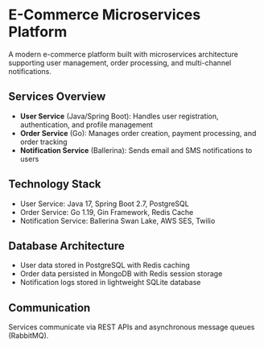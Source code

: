 # E-Commerce Microservices Platform

A modern e-commerce platform built with microservices architecture supporting user management, order processing, and multi-channel notifications.

## Services Overview
- **User Service** (Java/Spring Boot): Handles user registration, authentication, and profile management
- **Order Service** (Go): Manages order creation, payment processing, and order tracking
- **Notification Service** (Ballerina): Sends email and SMS notifications to users

## Technology Stack
- User Service: Java 17, Spring Boot 2.7, PostgreSQL
- Order Service: Go 1.19, Gin Framework, Redis Cache
- Notification Service: Ballerina Swan Lake, AWS SES, Twilio

## Database Architecture
- User data stored in PostgreSQL with Redis caching
- Order data persisted in MongoDB with Redis session storage
- Notification logs stored in lightweight SQLite database

## Communication
Services communicate via REST APIs and asynchronous message queues (RabbitMQ).
